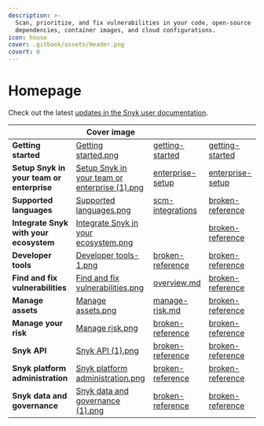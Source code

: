 ```yaml
---
description: >-
  Scan, prioritize, and fix vulnerabilities in your code, open-source
  dependencies, container images, and cloud configurations.
icon: house
cover: .gitbook/assets/Header.png
coverY: 0
---
```


# Homepage

Check out the latest [updates in the Snyk user documentation](discover-snyk/whats-new.md).

<table data-view="cards" data-full-width="false"><thead><tr><th></th><th data-hidden data-card-cover data-type="image">Cover image</th><th data-hidden data-type="content-ref"></th><th data-hidden data-card-target data-type="content-ref"></th></tr></thead><tbody><tr><td><strong>Getting started</strong></td><td><a href=".gitbook/assets/Getting started.png">Getting started.png</a></td><td><a href="discover-snyk/getting-started/">getting-started</a></td><td><a href="discover-snyk/getting-started/">getting-started</a></td></tr><tr><td><strong>Setup Snyk in your team or enterprise</strong></td><td><a href=".gitbook/assets/Setup Snyk in your team or enterprise (1).png">Setup Snyk in your team or enterprise (1).png</a></td><td><a href="implementation-and-setup/enterprise-setup/">enterprise-setup</a></td><td><a href="implementation-and-setup/enterprise-setup/">enterprise-setup</a></td></tr><tr><td><strong>Supported languages</strong></td><td><a href=".gitbook/assets/Supported languages.png">Supported languages.png</a></td><td><a href="developer-tools/scm-integrations/">scm-integrations</a></td><td><a href="broken-reference/">broken-reference</a></td></tr><tr><td><strong>Integrate Snyk with your ecosystem</strong></td><td><a href=".gitbook/assets/Integrate Snyk in your ecosystem.png">Integrate Snyk in your ecosystem.png</a></td><td></td><td><a href="broken-reference/">broken-reference</a></td></tr><tr><td><strong>Developer tools</strong></td><td><a href=".gitbook/assets/Developer tools-1.png">Developer tools-1.png</a></td><td><a href="broken-reference/">broken-reference</a></td><td><a href="broken-reference/">broken-reference</a></td></tr><tr><td><strong>Find and fix vulnerabilities</strong></td><td><a href=".gitbook/assets/Find and fix vulnerabilities.png">Find and fix vulnerabilities.png</a></td><td><a href="scan-with-snyk/overview.md">overview.md</a></td><td><a href="broken-reference/">broken-reference</a></td></tr><tr><td><strong>Manage assets</strong></td><td><a href=".gitbook/assets/Manage assets.png">Manage assets.png</a></td><td><a href="manage-risk/manage-risk.md">manage-risk.md</a></td><td><a href="broken-reference/">broken-reference</a></td></tr><tr><td><strong>Manage your risk</strong></td><td><a href=".gitbook/assets/Manage risk.png">Manage risk.png</a></td><td><a href="broken-reference/">broken-reference</a></td><td><a href="broken-reference/">broken-reference</a></td></tr><tr><td><strong>Snyk API</strong></td><td><a href=".gitbook/assets/Snyk API (1).png">Snyk API (1).png</a></td><td><a href="broken-reference/">broken-reference</a></td><td><a href="broken-reference/">broken-reference</a></td></tr><tr><td><strong>Snyk platform administration</strong></td><td><a href=".gitbook/assets/Snyk platform administration.png">Snyk platform administration.png</a></td><td><a href="broken-reference/">broken-reference</a></td><td><a href="broken-reference/">broken-reference</a></td></tr><tr><td><strong>Snyk data and governance</strong></td><td><a href=".gitbook/assets/Snyk data and governance (1).png">Snyk data and governance (1).png</a></td><td><a href="broken-reference/">broken-reference</a></td><td><a href="broken-reference/">broken-reference</a></td></tr></tbody></table>
